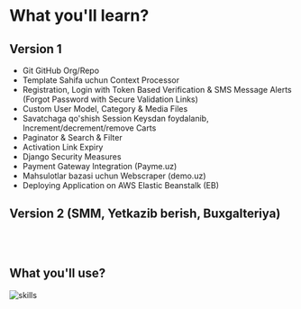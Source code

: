 # What you'll learn?

## Version 1

<ul>
  <li>
    Git GitHub Org/Repo
  </li>
 <li>
   Template Sahifa uchun Context Processor
  </li>
<li> 
  Registration, Login with Token Based Verification & SMS Message Alerts (Forgot Password with Secure Validation Links)
  </li>
<li> 
  Custom User Model, Category & Media Files
</li>
<li>Savatchaga qo'shish  Session Keysdan foydalanib, Increment/decrement/remove Carts</li>
<li>Paginator & Search & Filter</li>
<li>Activation Link Expiry</li>
<li>Django Security Measures</li>
<li>Payment Gateway Integration (Payme.uz)</li>
<li>Mahsulotlar bazasi uchun Webscraper (demo.uz) </li>
<li>Deploying Application on AWS Elastic Beanstalk (EB)</li>
 </ul>

## Version 2 (SMM, Yetkazib berish, Buxgalteriya)

<br>
<br>

## What you'll use?

<img src="https://raw.githubusercontent.com/DreamLaboratory/Online-shop/master/front%20end/images/cource.jpg" alt='skills' />

